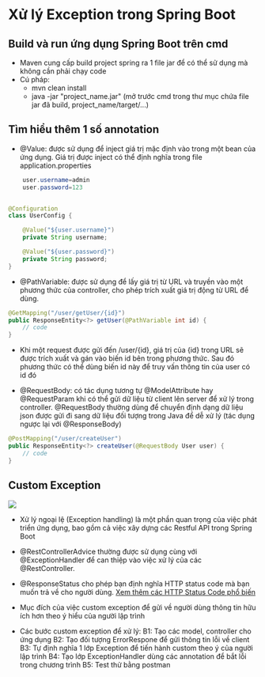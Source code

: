 # Xử lý Exception trong Spring Boot

## Build và run ứng dụng Spring Boot trên cmd
- Maven cung cấp build project spring ra 1 file jar để có thể sử dụng mà không cần phải chạy code
- Cú pháp:
  - mvn clean install
  - java -jar "project_name.jar" (mở trước cmd trong thư mục chứa file jar đã build, project_name/target/...)
  
## Tìm hiểu thêm 1 số annotation
- @Value: được sử dụng để inject giá trị mặc định vào trong một bean của ứng dụng. Giá trị được inject có thể định nghĩa trong file application.properties

```java
    user.username=admin
    user.password=123
```

```java

@Configuration
class UserConfig {

    @Value("${user.username}")
    private String username;

    @Value("${user.password}")
    private String password;
}
```

- @PathVariable: được sử dụng để lấy giá trị từ URL và truyền vào một phương thức của controller, cho phép trích xuất giá trị động từ URL để dùng.

```java
@GetMapping("/user/getUser/{id}")
public ResponseEntity<?> getUser(@PathVariable int id) {
    // code
}
```
- Khi một request được gửi đến /user/{id}, giá trị của {id} trong URL sẽ được trích xuất và gán vào biến id bên trong phương thức. Sau đó phương thức có thể dùng biến id này để truy vấn thông tin của user có id đó

- @RequestBody: có tác dụng tương tự @ModelAttribute hay @RequestParam khi có thể gửi dữ liệu từ client lên server để xử lý trong controller. @RequestBody thường dùng để chuyển định dạng dữ liệu json được gửi đi sang dữ liệu đối tượng trong Java để dễ xử lý (tác dụng ngược lại với @ResponseBody)

```java
@PostMapping("/user/createUser")
public ResponseEntity<?> createUser(@RequestBody User user) {
    // code
}
```

## Custom Exception 
![](https://drive.google.com/file/d/1RbX1wIT1zvxVpnoDKHo3CUHeTGqYQZ6D/view)
- Xử lý ngoại lệ (Exception handling) là một phần quan trọng của việc phát triển ứng dụng, bao gồm cả việc xây dựng các Restful API trong Spring Boot
- @RestControllerAdvice thường được sử dụng cùng với @ExceptionHandler để can thiệp vào việc xử lý của các @RestController.
- @ResponseStatus cho phép bạn định nghĩa HTTP status code mà bạn muốn trả về cho người dùng. 
[Xem thêm các HTTP Status Code phổ biến](https://topdev.vn/blog/http-status-code-la-gi/?amp&utm_source=google&utm_medium=cpc&utm_campaign=topdev&utm_content=performance&gad_source=1&gclid=Cj0KCQjw2uiwBhCXARIsACMvIU3R15eGzM5VSYmlfhgSzMsjNMGx_XScadeCyePppGq23f57pDdGUZsaAsCSEALw_wcB)

- Mục đích của việc custom exception để gửi về người dùng thông tin hữu ích hơn theo ý hiểu của người lập trình
- Các bước custom exception để xử lý:
B1: Tạo các model, controller cho ứng dụng
B2: Tạo đối tượng ErrorRespone để gửi thông tin lỗi về client
B3: Tự định nghĩa 1 lớp Exception để tiến hành custom theo ý của người lập trình
B4: Tạo lớp ExceptionHandler dùng các annotation để bắt lỗi trong chương trình
B5: Test thử bằng postman

